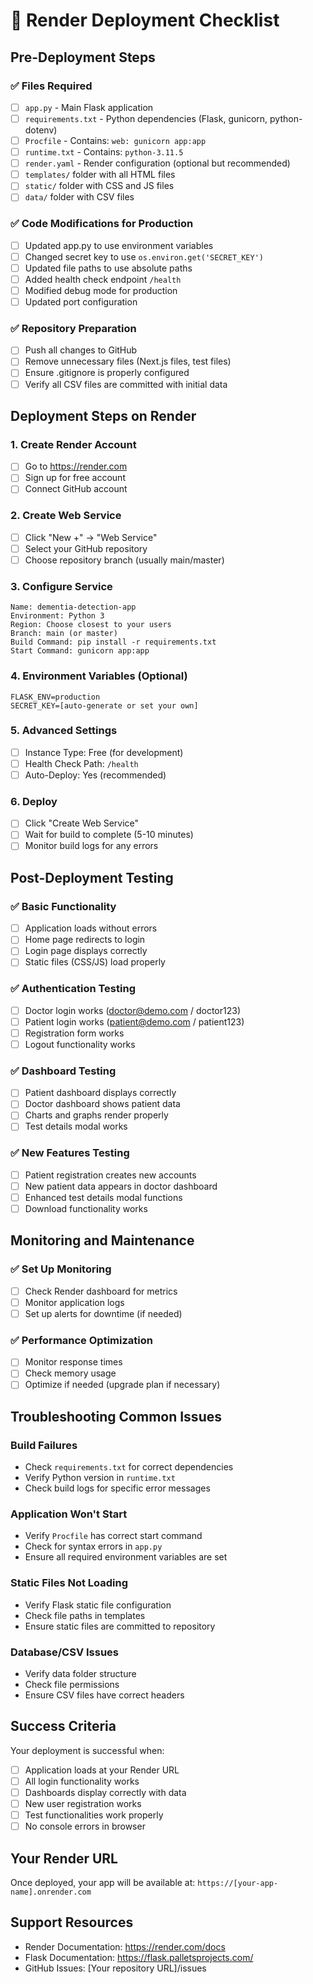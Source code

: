 # 🚀 Render Deployment Checklist

## Pre-Deployment Steps

### ✅ Files Required
- [ ] `app.py` - Main Flask application
- [ ] `requirements.txt` - Python dependencies (Flask, gunicorn, python-dotenv)
- [ ] `Procfile` - Contains: `web: gunicorn app:app`
- [ ] `runtime.txt` - Contains: `python-3.11.5`
- [ ] `render.yaml` - Render configuration (optional but recommended)
- [ ] `templates/` folder with all HTML files
- [ ] `static/` folder with CSS and JS files
- [ ] `data/` folder with CSV files

### ✅ Code Modifications for Production
- [ ] Updated app.py to use environment variables
- [ ] Changed secret key to use `os.environ.get('SECRET_KEY')`
- [ ] Updated file paths to use absolute paths
- [ ] Added health check endpoint `/health`
- [ ] Modified debug mode for production
- [ ] Updated port configuration

### ✅ Repository Preparation
- [ ] Push all changes to GitHub
- [ ] Remove unnecessary files (Next.js files, test files)
- [ ] Ensure .gitignore is properly configured
- [ ] Verify all CSV files are committed with initial data

## Deployment Steps on Render

### 1. Create Render Account
- [ ] Go to https://render.com
- [ ] Sign up for free account
- [ ] Connect GitHub account

### 2. Create Web Service
- [ ] Click "New +" → "Web Service"
- [ ] Select your GitHub repository
- [ ] Choose repository branch (usually main/master)

### 3. Configure Service
```
Name: dementia-detection-app
Environment: Python 3
Region: Choose closest to your users
Branch: main (or master)
Build Command: pip install -r requirements.txt
Start Command: gunicorn app:app
```

### 4. Environment Variables (Optional)
```
FLASK_ENV=production
SECRET_KEY=[auto-generate or set your own]
```

### 5. Advanced Settings
- [ ] Instance Type: Free (for development)
- [ ] Health Check Path: `/health`
- [ ] Auto-Deploy: Yes (recommended)

### 6. Deploy
- [ ] Click "Create Web Service"
- [ ] Wait for build to complete (5-10 minutes)
- [ ] Monitor build logs for any errors

## Post-Deployment Testing

### ✅ Basic Functionality
- [ ] Application loads without errors
- [ ] Home page redirects to login
- [ ] Login page displays correctly
- [ ] Static files (CSS/JS) load properly

### ✅ Authentication Testing
- [ ] Doctor login works (doctor@demo.com / doctor123)
- [ ] Patient login works (patient@demo.com / patient123)
- [ ] Registration form works
- [ ] Logout functionality works

### ✅ Dashboard Testing
- [ ] Patient dashboard displays correctly
- [ ] Doctor dashboard shows patient data
- [ ] Charts and graphs render properly
- [ ] Test details modal works

### ✅ New Features Testing
- [ ] Patient registration creates new accounts
- [ ] New patient data appears in doctor dashboard
- [ ] Enhanced test details modal functions
- [ ] Download functionality works

## Monitoring and Maintenance

### ✅ Set Up Monitoring
- [ ] Check Render dashboard for metrics
- [ ] Monitor application logs
- [ ] Set up alerts for downtime (if needed)

### ✅ Performance Optimization
- [ ] Monitor response times
- [ ] Check memory usage
- [ ] Optimize if needed (upgrade plan if necessary)

## Troubleshooting Common Issues

### Build Failures
- Check `requirements.txt` for correct dependencies
- Verify Python version in `runtime.txt`
- Check build logs for specific error messages

### Application Won't Start
- Verify `Procfile` has correct start command
- Check for syntax errors in `app.py`
- Ensure all required environment variables are set

### Static Files Not Loading
- Verify Flask static file configuration
- Check file paths in templates
- Ensure static files are committed to repository

### Database/CSV Issues
- Verify data folder structure
- Check file permissions
- Ensure CSV files have correct headers

## Success Criteria

Your deployment is successful when:
- [ ] Application loads at your Render URL
- [ ] All login functionality works
- [ ] Dashboards display correctly with data
- [ ] New user registration works
- [ ] Test functionalities work properly
- [ ] No console errors in browser

## Your Render URL
Once deployed, your app will be available at:
`https://[your-app-name].onrender.com`

## Support Resources
- Render Documentation: https://render.com/docs
- Flask Documentation: https://flask.palletsprojects.com/
- GitHub Issues: [Your repository URL]/issues